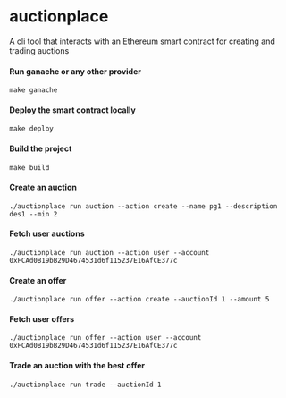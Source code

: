 # auctionplace
A cli tool that interacts with an Ethereum smart contract for creating and trading auctions

#### Run ganache or any other provider
`make ganache`

#### Deploy the smart contract locally
`make deploy`

#### Build the project
`make build`

#### Create an auction
`./auctionplace run auction --action create --name pg1 --description des1 --min 2`

#### Fetch user auctions
`./auctionplace run auction --action user --account 0xFCAd0B19bB29D4674531d6f115237E16AfCE377c`

#### Create an offer
`./auctionplace run offer --action create --auctionId 1 --amount 5`

#### Fetch user offers
`./auctionplace run offer --action user --account 0xFCAd0B19bB29D4674531d6f115237E16AfCE377c`

#### Trade an auction with the best offer
`./auctionplace run trade --auctionId 1`

